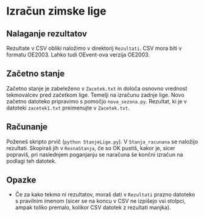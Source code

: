 # Izračun zimske lige

## Nalaganje rezultatov
Rezultate v CSV obliki naložimo v direktorij `Rezultati`. CSV mora biti v formatu OE2003. Lahko tudi OEvent-ova verzija OE2003.

## Začetno stanje
Začetno stanje je zabeleženo v `Zacetek.txt` in določa osnovno vrednost tekmovalcev pred začetkom lige. Temelji na izračunu zadnje lige. Novo začetno datoteko pripravimo s pomočjo `nova_sezona.py`. Rezultat, ki je v datoteki `zacetek1.txt` preimenujte v `Zacetek.txt`.

## Računanje
Poženeš skripto prvič (`python StanjeLige.py`). V `Stanja_racunana` se naložijo rezultati. Skopiraš jih v `ResnaStanja`, če so OK pustiš, kakor je, sicer popraviš, pri naslednjem poganjanju se naračuna še končni izračun na podlagi teh datotek.

## Opazke

* Če za kako tekmo ni rezultatov, moraš dati v `Rezultati` prazno datoteko s pravilnim imenom (sicer se na koncu v CSV ne izpišejo vsi stolpci, ampak toliko premalo, kolikor CSV datotek z rezultati manjka).